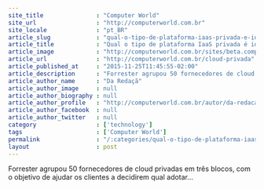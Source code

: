 ```yaml
---
site_title               : "Computer World"
site_url                 : "http://computerworld.com.br"
site_locale              : "pt_BR"
article_slug             : "qual-o-tipo-de-plataforma-iaas-privada-e-ideal-para-sua-empresa"
article_title            : "Qual o tipo de plataforma IaaS privada é ideal para sua empresa?"
article_image            : "http://computerworld.com.br/sites/beta.computerworld.com.br/files/news_articles/plataforma_crescimento.jpg"
article_url              : "http://computerworld.com.br/cloud-privada"
article_published_at     : "2015-11-25T11:45:55-02:00"
article_description      : "Forrester agrupou 50 fornecedores de cloud privadas em três blocos, com o objetivo de ajudar os clientes a decidirem qual adotar..."
article_author_name      : "Da Redaçã"
article_author_image     : null
article_author_biography : null
article_author_profile   : "http://computerworld.com.br/autor/da-redacao"
article_author_facebook  : null
article_author_twitter   : null
category                 : ['technology']
tags                     : ['Computer World']
permalink                : "/:categories/qual-o-tipo-de-plataforma-iaas-privada-e-ideal-para-sua-empresa/"
layout                   : post
---
```


Forrester agrupou 50 fornecedores de cloud privadas em três blocos, com o objetivo de ajudar os clientes a decidirem qual adotar...
